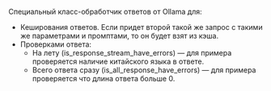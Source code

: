 Специальный класс-обработчик ответов от Ollama для:
- Кеширования ответов. Если придет второй такой же запрос с такими же параметрами и промптами, то он будет взят из кэша.
- Проверками ответа:
    - На лету (is_response_stream_have_errors) — для примера проверяется наличие китайского языка в ответе.
    - Всего ответа сразу (is_all_response_have_errors) — для примера проверяется что длина ответа больше 0.